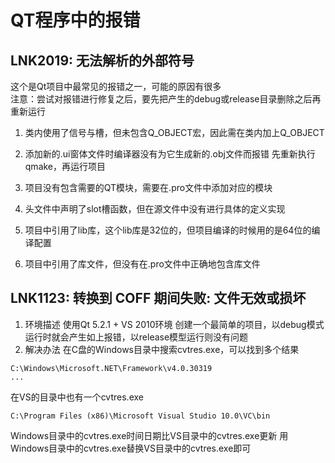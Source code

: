# QT程序中的报错


## LNK2019: 无法解析的外部符号
这个是Qt项目中最常见的报错之一，可能的原因有很多  
注意：尝试对报错进行修复之后，要先把产生的debug或release目录删除之后再重新运行  

1. 类内使用了信号与槽，但未包含Q_OBJECT宏，因此需在类内加上Q_OBJECT

2. 添加新的.ui窗体文件时编译器没有为它生成新的.obj文件而报错
先重新执行qmake，再运行项目

3. 项目没有包含需要的QT模块，需要在.pro文件中添加对应的模块

4. 头文件中声明了slot槽函数，但在源文件中没有进行具体的定义实现

5. 项目中引用了lib库，这个lib库是32位的，但项目编译的时候用的是64位的编译配置

6. 项目中引用了库文件，但没有在.pro文件中正确地包含库文件


## LNK1123: 转换到 COFF 期间失败: 文件无效或损坏
1. 环境描述
使用Qt 5.2.1 + VS 2010环境
创建一个最简单的项目，以debug模式运行时就会产生如上报错，以release模型运行则没有问题
2. 解决办法
在C盘的Windows目录中搜索cvtres.exe，可以找到多个结果
```
C:\Windows\Microsoft.NET\Framework\v4.0.30319
...
```
在VS的目录中也有一个cvtres.exe
```
C:\Program Files (x86)\Microsoft Visual Studio 10.0\VC\bin
```
Windows目录中的cvtres.exe时间日期比VS目录中的cvtres.exe更新
用Windows目录中的cvtres.exe替换VS目录中的cvtres.exe即可
